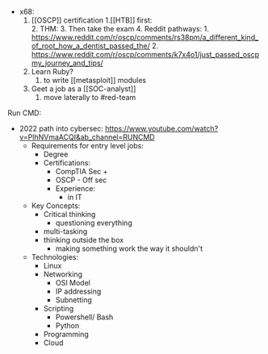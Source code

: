 - x68:
	1. [[OSCP]] certification
		1.[[HTB]] first: \
		2. THM:
		3. Then take the exam
		4. Reddit pathways:
			1. https://www.reddit.com/r/oscp/comments/rs38pm/a_different_kind_of_root_how_a_dentist_passed_the/
			2. https://www.reddit.com/r/oscp/comments/k7x4o1/just_passed_oscpmy_journey_and_tips/
	2. Learn Ruby?
		1. to write [[metasploit]] modules
	3. Geet a job as a [[SOC-analyst]]
		1. move laterally to #red-team

Run CMD:
- 2022 path into cybersec: https://www.youtube.com/watch?v=PlhNVmaACQI&ab_channel=RUNCMD
	- Requirements for entry level jobs:
		- Degree
		- Certifications:
			- CompTIA Sec +
			- OSCP - Off sec
			- Experience:
				- in IT
	- Key Concepts:
		- Critical thinking
			- questioning everything
		- multi-tasking
		- thinking outside the box
			- making something work the way it shouldn't
	- Technologies:
		- Linux
		- Networking
			- OSI Model
			- IP addressing
			- Subnetting
		- Scripting
			- Powershell/ Bash
			- Python
		- Programming
		- Cloud

